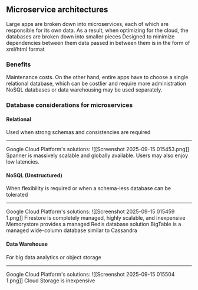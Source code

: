 ## Microservice architectures
Large apps are broken down into microservices, each of which are responsible for its own data. As a result, when optimizing for the cloud, the databases are broken down into smaller pieces
Designed to minimize dependencies between them
data passed in between them is in the form of xml/html format

### Benefits
Maintenance costs. On the other hand, entire apps have to choose a single relational database, which can be costlier and require more administration
NoSQL databases or data warehousing may be used separately.

### Database considerations for microservices

#### Relational
Used when strong schemas and consistencies are required

---
Google Cloud Platform's solutions:
![[Screenshot 2025-09-15 015453.png]]
Spanner is massively scalable and globally available. Users may also enjoy low latencies.
#### NoSQL (Unstructured)
When flexibility is required or when a schema-less database can be tolerated

---
Google Cloud Platform's solutions:
![[Screenshot 2025-09-15 015459 1.png]]
Firestore is completely managed, highly scalable, and inexpensive
Memorystore provides a managed Redis database solution
BigTable is a managed wide-column database similar to Cassandra

#### Data Warehouse
For big data analytics or object storage

---

Google Cloud Platform's solutions:
![[Screenshot 2025-09-15 015504 1.png]]
Cloud Storage is inexpensive
